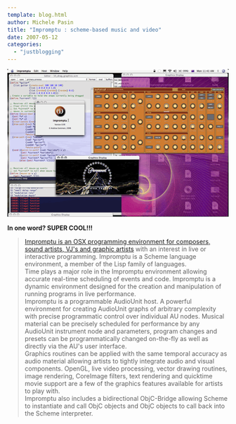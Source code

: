 ```yaml
---
template: blog.html
author: Michele Pasin
title: "Impromptu : scheme-based music and video"
date: 2007-05-12
categories: 
  - "justblogging"
---
```


![](../../img/desktop_095.png)

**In one word? SUPER COOL!!!**

> [Impromptu is an OSX programming environment for composers, sound artists, VJ's and graphic artists](http://impromptu.moso.com.au/) with an interest in live or interactive programming. Impromptu is a Scheme language environment, a member of the Lisp family of languages.  
> Time plays a major role in the Impromptu environment allowing accurate real-time scheduling of events and code. Impromptu is a dynamic environment designed for the creation and manipulation of running programs in live performance.  
> Impromptu is a programmable AudioUnit host. A powerful environment for creating AudioUnit graphs of arbitrary complexity with precise programmatic control over individual AU nodes. Musical material can be precisely scheduled for performance by any AudioUnit instrument node and parameters, program changes and presets can be programmatically changed on-the-fly as well as directly via the AU's user interface.  
> Graphics routines can be applied with the same temporal accuracy as audio material allowing artists to tightly integrate audio and visual components. OpenGL, live video processing, vector drawing routines, image rendering, CoreImage filters, text rendering and quicktime movie support are a few of the graphics features available for artists to play with.  
> Impromptu also includes a bidirectional ObjC-Bridge allowing Scheme to instantiate and call ObjC objects and ObjC objects to call back into the Scheme interpreter.
